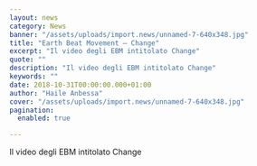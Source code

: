 ```yaml
---
layout: news
category: News
banner: "/assets/uploads/import.news/unnamed-7-640x348.jpg"
title: "Earth Beat Movement – Change"
excerpt: "Il video degli EBM intitolato Change"
quote: ""
description: "Il video degli EBM intitolato Change"
keywords: ""
date: 2018-10-31T00:00:00.000+01:00
author: "Haile Anbessa"
cover: "/assets/uploads/import.news/unnamed-7-640x348.jpg"
pagination:
  enabled: true

---
```


Il video degli EBM intitolato Change